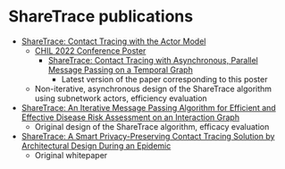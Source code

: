 # ShareTrace publications

- [ShareTrace: Contact Tracing with the Actor Model](https://arxiv.org/abs/2203.12445)
  - [CHIL 2022 Conference Poster](https://github.com/share-trace/chil22-poster/blob/69f8f492a280701e0a84e8d2fd82f6b910f35ff2/poster.pdf)
    - [ShareTrace: Contact Tracing with Asynchronous, Parallel Message Passing on a Temporal Graph](https://arxiv.org/abs/2203.12445v2)
      - Latest version of the paper corresponding to this poster
  - Non-iterative, asynchronous design of the ShareTrace algorithm using subnetwork actors, efficiency evaluation
- [ShareTrace: An Iterative Message Passing Algorithm for Efficient and Effective Disease Risk Assessment on an Interaction Graph](https://doi.org/10.1145/3459930.3469553)
  - Original design of the ShareTrace algorithm, efficacy evaluation
- [ShareTrace: A Smart Privacy-Preserving Contact Tracing Solution by Architectural Design During an Epidemic](https://github.com/share-trace/papers/blob/373abf36b05227f4a5f5cb405cd61e8dc225a9a6/sharetace-whitepaper.pdf)
  - Original whitepaper
